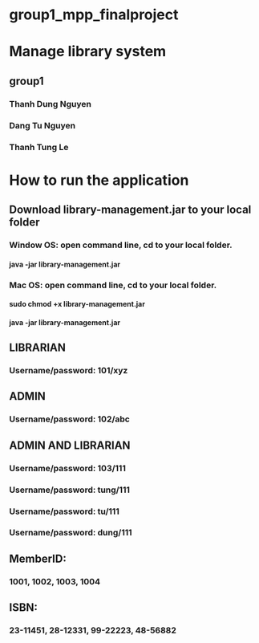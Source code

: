 # group1_mpp_finalproject
# Manage library system
## group1
### Thanh Dung Nguyen
### Dang Tu Nguyen
### Thanh Tung Le

# How to run the application
## Download library-management.jar to your local folder
### Window OS: open command line, cd to your local folder. 
#### java -jar library-management.jar
### Mac OS: open command line, cd to your local folder. 
#### sudo chmod +x library-management.jar
#### java -jar library-management.jar

## LIBRARIAN
### Username/password: 101/xyz

## ADMIN
### Username/password: 102/abc

## ADMIN AND LIBRARIAN
### Username/password: 103/111
### Username/password: tung/111
### Username/password: tu/111
### Username/password: dung/111

## MemberID: 
### 1001, 1002, 1003, 1004
## ISBN:     
### 23-11451, 28-12331, 99-22223, 48-56882

